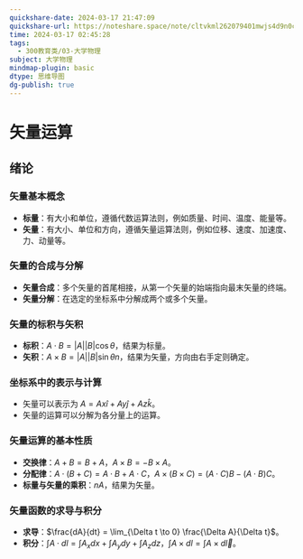 ```yaml
---
quickshare-date: 2024-03-17 21:47:09
quickshare-url: https://noteshare.space/note/cltvkml262079401mwjs4d9n0c#JLg3bdyECR7tpnLmGtPU2famQsjvuyaNU5Aqbg9oI08
time: 2024-03-17 02:45:28
tags:
  - 300教育类/03-大学物理
subject: 大学物理
mindmap-plugin: basic
dtype: 思维导图
dg-publish: true
---
```


# 矢量运算

## 绪论

### 矢量基本概念
- **标量**：有大小和单位，遵循代数运算法则，例如质量、时间、温度、能量等。
- **矢量**：有大小、单位和方向，遵循矢量运算法则，例如位移、速度、加速度、力、动量等。

### 矢量的合成与分解
- **矢量合成**：多个矢量的首尾相接，从第一个矢量的始端指向最末矢量的终端。
- **矢量分解**：在选定的坐标系中分解成两个或多个矢量。

### 矢量的标积与矢积
- **标积**：$A \cdot B = |A||B|\cos\theta$，结果为标量。
- **矢积**：$A \times B = |A||B|\sin\theta n$，结果为矢量，方向由右手定则确定。

### 坐标系中的表示与计算
- 矢量可以表示为 $A = Ax\hat{i} + Ay\hat{j} + Az\hat{k}$。
- 矢量的运算可以分解为各分量上的运算。

### 矢量运算的基本性质
- **交换律**：$A+B = B+A$，$A \times B = -B \times A$。
- **分配律**：$A \cdot (B+C) = A \cdot B + A \cdot C$，$A \times (B \times C) = (A \cdot C)B - (A \cdot B)C$。
- **标量与矢量的乘积**：$nA$，结果为矢量。

### 矢量函数的求导与积分
- **求导**：$\frac{dA}{dt} = \lim_{\Delta t \to 0} \frac{\Delta A}{\Delta t}$。
- **积分**：$\int A \cdot dl = \int A_xdx + \int A_ydy + \int A_zdz$，$\int A \times dl = \int A \times d\vec{l}$。